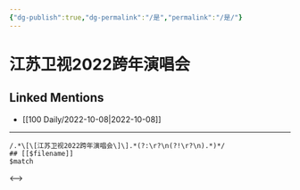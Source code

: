 ```yaml
---
{"dg-publish":true,"dg-permalink":"/是","permalink":"/是/"}
---
```


# 江苏卫视2022跨年演唱会

## Linked Mentions
- [[100 Daily/2022-10-08\|2022-10-08]]


---

```expander
/.*\[\[江苏卫视2022跨年演唱会\]\].*(?:\r?\n(?!\r?\n).*)*/
## [[$filename]]
$match
```

<-->
